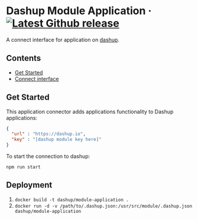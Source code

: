 Dashup Module Application
&middot;
[![Latest Github release](https://img.shields.io/github/release/dashup/module-application.svg)](https://github.com/dashup/module-application/releases/latest)
=====

A connect interface for application on [dashup](https://dashup.io).

## Contents
* [Get Started](#get-started)
* [Connect interface](#connect)

## Get Started

This application connector adds applications functionality to Dashup applications:

```json
{
  "url" : "https://dashup.io",
  "key" : "[dashup module key here]"
}
```

To start the connection to dashup:

`npm run start`

## Deployment

1. `docker build -t dashup/module-application .`
2. `docker run -d -v /path/to/.dashup.json:/usr/src/module/.dashup.json dashup/module-application`